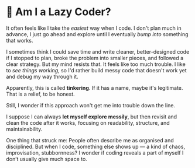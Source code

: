 # 🧠 Am I a Lazy Coder?

It often feels like I take the _easiest_ way when I code. 
I don't plan much in advance, I just go ahead and explore until I eventually _bump into_ something that works. 

I sometimes think I could save time and write cleaner, better-designed code if I stopped to plan, broke the problem into smaller pieces, and followed a clear strategy.
But my mind resists that. It feels like too much trouble. 
I like to _see things working_, so I'd rather build messy code that doesn't work yet and debug my way through it.

Apparently, this is called **tinkering**. 
If it has a name, maybe it's legitimate.
That is a relief, to be honest.

Still, I wonder if this approach won't get me into trouble down the line.

I suppose I can always **let myself explore messily**, but then revisit and clean the code after it works, focusing on readability, structure, and maintainability.

One thing that struck me:
People often describe me as organised and disciplined.
But when I code, something else shows up — a kind of chaos, improvisation, stubbornness?
I wonder if coding reveals a part of myself I don’t usually give much space to.
